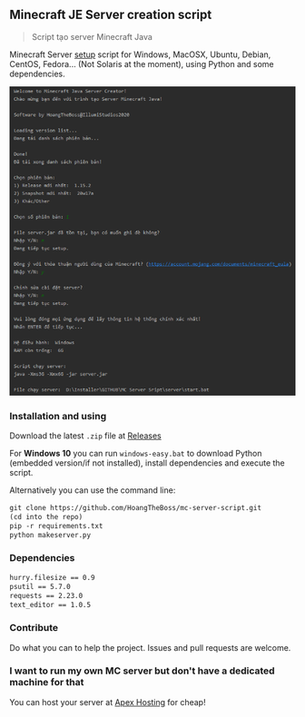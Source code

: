 ## Minecraft JE Server creation script
> Script tạo server Minecraft Java

Minecraft Server [setup](https://minecraft.gamepedia.com/Tutorials/Setting_up_a_server) script for Windows, MacOSX, Ubuntu, Debian, CentOS, Fedora... (Not Solaris at the moment), using Python and some dependencies.

![screenshot-1](demos/screenshot-1.png "Screenshot 1")

### Installation and using
Download the latest `.zip` file at [Releases](https://github.com/hoangtheboss/mc-server-script/releases)

For __Windows 10__ you can run `windows-easy.bat` to download Python (embedded version/if not installed), install dependencies and execute the script.

Alternatively you can use the command line:

```
git clone https://github.com/HoangTheBoss/mc-server-script.git
(cd into the repo)
pip -r requirements.txt
python makeserver.py
```
### Dependencies
```
hurry.filesize == 0.9
psutil == 5.7.0
requests == 2.23.0
text_editor == 1.0.5
```

### Contribute
Do what you can to help the project. Issues and pull requests are welcome.

### I want to run my own MC server but don't have a dedicated machine for that
You can host your server at [Apex Hosting](https://billing.apexminecrafthosting.com/aff.php?aff=2786) for cheap!



